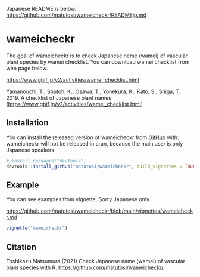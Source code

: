 
Japanese README is below.
<https://github.com/matutosi/wameicheckr/READMEjp.md>

# wameicheckr

The goal of wameicheckr is to check Japanese neme (wamei) of vascular
plant species by wamei checklist. You can download wamei checklist from
web page below.

<https://www.gbif.jp/v2/activities/wamei_checklist.html>

Yamanouchi, T., Shutoh, K., Osawa, T., Yonekura, K., Kato, S., Shiga, T.
2019. A checklist of Japanese plant names
(<https://www.gbif.jp/v2/activities/wamei_checklist.html>)

## Installation

You can install the released version of wameicheckr from
[GitHub](https://github.com/) with: wameicheckr will not be released in
cran, because the main user is only Japanese speakers.

``` r
# install.packages("devtools")
devtools::install_github("matutosi/wameicheckr", build_vignettes = TRUE)
```

## Example

You can see examples from vignette. Sorry Japanese only.

<https://github.com/matutosi/wameicheckr/blob/main/vignettes/wameicheckr.md>

``` r
vignette("wameicheckr")
```

## Citation

Toshikazu Matsumura (2021) Check Japanese name (wamei) of vascular plant
species with R. <https://github.com/matutosi/wameicheckr/>.
